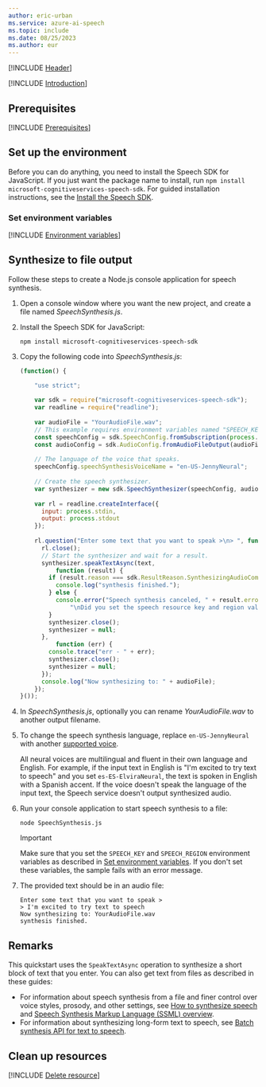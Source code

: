 ```yaml
---
author: eric-urban
ms.service: azure-ai-speech
ms.topic: include
ms.date: 08/25/2023
ms.author: eur
---
```


[!INCLUDE [Header](../../common/javascript.md)]

[!INCLUDE [Introduction](intro.md)]

## Prerequisites

[!INCLUDE [Prerequisites](../../common/azure-prerequisites.md)]

## Set up the environment

Before you can do anything, you need to install the Speech SDK for JavaScript. If you just want the package name to install, run `npm install microsoft-cognitiveservices-speech-sdk`. For guided installation instructions, see the [Install the Speech SDK](../../../quickstarts/setup-platform.md?pivots=programming-language-javascript).

### Set environment variables

[!INCLUDE [Environment variables](../../common/environment-variables.md)]

## Synthesize to file output

Follow these steps to create a Node.js console application for speech synthesis.

1. Open a console window where you want the new project, and create a file named *SpeechSynthesis.js*.
1. Install the Speech SDK for JavaScript:

   ```console
   npm install microsoft-cognitiveservices-speech-sdk
   ```

1. Copy the following code into *SpeechSynthesis.js*:

   ```javascript
   (function() {

       "use strict";
       
       var sdk = require("microsoft-cognitiveservices-speech-sdk");
       var readline = require("readline");
        
       var audioFile = "YourAudioFile.wav";
       // This example requires environment variables named "SPEECH_KEY" and "SPEECH_REGION"
       const speechConfig = sdk.SpeechConfig.fromSubscription(process.env.SPEECH_KEY, process.env.SPEECH_REGION);
       const audioConfig = sdk.AudioConfig.fromAudioFileOutput(audioFile);
        
       // The language of the voice that speaks.
       speechConfig.speechSynthesisVoiceName = "en-US-JennyNeural"; 
        
       // Create the speech synthesizer.
       var synthesizer = new sdk.SpeechSynthesizer(speechConfig, audioConfig);
      
       var rl = readline.createInterface({
         input: process.stdin,
         output: process.stdout
       });
      
       rl.question("Enter some text that you want to speak >\n> ", function (text) {
         rl.close();
         // Start the synthesizer and wait for a result.
         synthesizer.speakTextAsync(text,
             function (result) {
           if (result.reason === sdk.ResultReason.SynthesizingAudioCompleted) {
             console.log("synthesis finished.");
           } else {
             console.error("Speech synthesis canceled, " + result.errorDetails +
                 "\nDid you set the speech resource key and region values?");
           }
           synthesizer.close();
           synthesizer = null;
         },
             function (err) {
           console.trace("err - " + err);
           synthesizer.close();
           synthesizer = null;
         });
         console.log("Now synthesizing to: " + audioFile);
       });
   }());
   ```

1. In *SpeechSynthesis.js*, optionally you can rename *YourAudioFile.wav* to another output filename.

1. To change the speech synthesis language, replace `en-US-JennyNeural` with another [supported voice](~/articles/ai-services/speech-service/language-support.md#prebuilt-neural-voices).

   All neural voices are multilingual and fluent in their own language and English. For example, if the input text in English is "I'm excited to try text to speech" and you set `es-ES-ElviraNeural`, the text is spoken in English with a Spanish accent. If the voice doesn't speak the language of the input text, the Speech service doesn't output synthesized audio.

1. Run your console application to start speech synthesis to a file:

   ```console
   node SpeechSynthesis.js
   ```

   > [!IMPORTANT]
   > Make sure that you set the `SPEECH_KEY` and `SPEECH_REGION` environment variables as described in [Set environment variables](#set-environment-variables). If you don't set these variables, the sample fails with an error message.

1. The provided text should be in an audio file:

   ```output
   Enter some text that you want to speak >
   > I'm excited to try text to speech
   Now synthesizing to: YourAudioFile.wav
   synthesis finished.
   ```

## Remarks

This quickstart uses the `SpeakTextAsync` operation to synthesize a short block of text that you enter. You can also get text from files as described in these guides:

- For information about speech synthesis from a file and finer control over voice styles, prosody, and other settings, see [How to synthesize speech](~/articles/ai-services/speech-service/how-to-speech-synthesis.md) and [Speech Synthesis Markup Language (SSML) overview](~/articles/ai-services/speech-service/speech-synthesis-markup.md).
- For information about synthesizing long-form text to speech, see [Batch synthesis API for text to speech](~/articles/ai-services/speech-service/batch-synthesis.md).

## Clean up resources

[!INCLUDE [Delete resource](../../common/delete-resource.md)]
